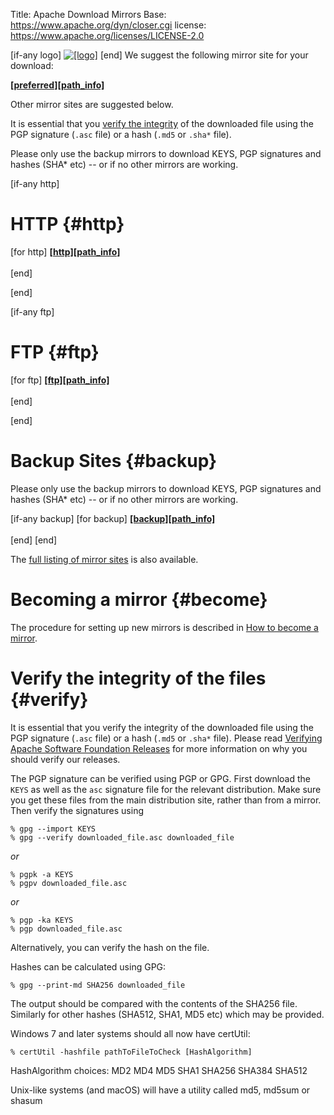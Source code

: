 Title: Apache Download Mirrors
Base: https://www.apache.org/dyn/closer.cgi
license: https://www.apache.org/licenses/LICENSE-2.0

[if-any logo] <a href="[link]">![[logo]]([logo])</a> [end] We suggest the following mirror
site for your download:

[**[preferred][path_info]**]([preferred][path_info]) 

Other mirror sites are suggested below.

It is essential that you [verify the integrity](#verify) of the downloaded file using
the PGP signature (`.asc` file) or a hash (`.md5` or `.sha*` file).

Please only use the backup mirrors to download KEYS, PGP signatures and hashes (SHA* etc)
-- or if no other mirrors are working.

[if-any http]

# HTTP  {#http}

[for http] [**[http][path_info]**]([http][path_info]) <br></br>[end]

[end]

[if-any ftp]

# FTP  {#ftp}

[for ftp] [**[ftp][path_info]**]([ftp][path_info]) <br></br>[end]

[end]

# Backup Sites  {#backup}

Please only use the backup mirrors to download KEYS, PGP signatures and hashes (SHA* etc)
-- or if no other mirrors are working.

[if-any backup] [for backup] [**[backup][path_info]**]([backup][path_info]) <br></br>[end] [end]

The [full listing of mirror sites](/mirrors/) is also
available.

# Becoming a mirror  {#become}

The procedure for setting up new mirrors is described in [How to become a
mirror](/info/how-to-mirror.html).

# Verify the integrity of the files  {#verify}

It is essential that you verify the integrity of the downloaded file using
the PGP signature (`.asc` file) or a hash (`.md5` or `.sha*` file). Please read [Verifying Apache Software
Foundation Releases](/info/verification.html) for more information on why
you should verify our releases.

The PGP signature can be verified using PGP or GPG. First download the
`KEYS` as well as the `asc` signature file for the relevant distribution.
Make sure you get these files from the main distribution site, rather than
from a mirror. Then verify the signatures using

    % gpg --import KEYS
    % gpg --verify downloaded_file.asc downloaded_file

*or*

    % pgpk -a KEYS
    % pgpv downloaded_file.asc

*or*

    % pgp -ka KEYS
    % pgp downloaded_file.asc

Alternatively, you can verify the hash on the file.

Hashes can be calculated using GPG:

    % gpg --print-md SHA256 downloaded_file

The output should be compared with the contents of the SHA256 file.
Similarly for other hashes (SHA512, SHA1, MD5 etc) which may be provided.
     
Windows 7 and later systems should all now have certUtil:

    % certUtil -hashfile pathToFileToCheck [HashAlgorithm]

HashAlgorithm choices: MD2 MD4 MD5 SHA1 SHA256 SHA384 SHA512

Unix-like systems (and macOS) will have a utility called
md5, md5sum or shasum
